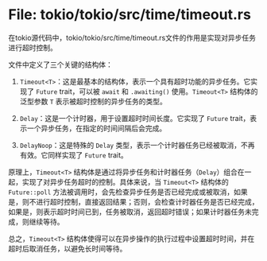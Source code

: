 # File: tokio/tokio/src/time/timeout.rs

在tokio源代码中，tokio/tokio/src/time/timeout.rs文件的作用是实现对异步任务进行超时控制。

文件中定义了三个关键的结构体：

1. `Timeout<T>`：这是最基本的结构体，表示一个具有超时功能的异步任务。它实现了 `Future` trait，可以被 `await` 和 `.awaiting()` 使用。`Timeout<T>` 结构体的泛型参数 `T` 表示被超时控制的异步任务的类型。

2. `Delay`：这是一个计时器，用于设置超时时间长度。它实现了 `Future` trait，表示一个异步任务，在指定的时间间隔后会完成。

3. `DelayNoop`：这是特殊的 `Delay` 类型，表示一个计时器任务已经被取消，不再有效。它同样实现了 `Future` trait。

原理上，`Timeout<T>` 结构体是通过将异步任务和计时器任务（`Delay`）组合在一起，实现了对异步任务超时的控制。具体来说，当 `Timeout<T>` 结构体的 `Future::poll` 方法被调用时，会先检查异步任务是否已经完成或被取消，如果是，则不进行超时控制，直接返回结果；否则，会检查计时器任务是否已经完成，如果是，则表示超时时间已到，任务被取消，返回超时错误；如果计时器任务未完成，则继续等待。

总之，`Timeout<T>` 结构体使得可以在异步操作的执行过程中设置超时时间，并在超时后取消任务，以避免长时间等待。

